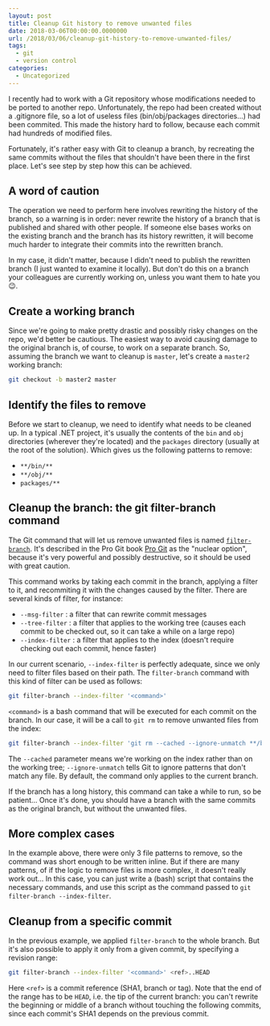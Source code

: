 ```yaml
---
layout: post
title: Cleanup Git history to remove unwanted files
date: 2018-03-06T00:00:00.0000000
url: /2018/03/06/cleanup-git-history-to-remove-unwanted-files/
tags:
  - git
  - version control
categories:
  - Uncategorized
---
```



I recently had to work with a Git repository whose modifications needed to be ported to another repo. Unfortunately, the repo had been created without a .gitignore file, so a lot of useless files (bin/obj/packages directories...) had been commited. This made the history hard to follow, because each commit had hundreds of modified files.

Fortunately, it's rather easy with Git to cleanup a branch, by recreating the same commits without the files that shouldn't have been there in the first place. Let's see step by step how this can be achieved.

## A word of caution

The operation we need to perform here involves rewriting the history of the branch, so a warning is in order: never rewrite the history of a branch that is published and shared with other people. If someone else bases works on the existing branch and the branch has its history rewritten, it will become much harder to integrate their commits into the rewritten branch.

In my case, it didn't matter, because I didn't need to publish the rewritten branch (I just wanted to examine it locally). But don't do this on a branch your colleagues are currently working on, unless you want them to hate you 😉.

## Create a working branch

Since we're going to make pretty drastic and possibly risky changes on the repo, we'd better be cautious. The easiest way to avoid causing damage to the original branch is, of course, to work on a separate branch. So, assuming the branch we want to cleanup is `master`, let's create a `master2` working branch:

```bash
git checkout -b master2 master
```

## Identify the files to remove

Before we start to cleanup, we need to identify what needs to be cleaned up. In a typical .NET project, it's usually the contents of the `bin` and `obj` directories (wherever they're located) and the `packages` directory (usually at the root of the solution). Which gives us the following patterns to remove:

- `**/bin/**`
- `**/obj/**`
- `packages/**`


## Cleanup the branch: the git filter-branch command

The Git command that will let us remove unwanted files is named [`filter-branch`](https://git-scm.com/docs/git-filter-branch). It's described in the Pro Git book [Pro Git](https://git-scm.com/book/en/v2/Git-Tools-Rewriting-History#_the_nuclear_option_filter_branch) as the "nuclear option", because it's very powerful and possibly destructive, so it should be used with great caution.

This command works by taking each commit in the branch, applying a filter to it, and recommiting it with the changes caused by the filter. There are several kinds of filter, for instance:

- `--msg-filter` : a filter that can rewrite commit messages
- `--tree-filter` : a filter that applies to the working tree (causes each commit to be checked out, so it can take a while on a large repo)
- `--index-filter` : a filter that applies to the index (doesn't require checking out each commit, hence faster)


In our current scenario, `--index-filter` is perfectly adequate, since we only need to filter files based on their path. The `filter-branch` command with this kind of filter can be used as follows:

```bash
git filter-branch --index-filter '<command>'
```

`<command>` is a bash command that will be executed for each commit on the branch. In our case, it will be a call to `git rm` to remove unwanted files from the index:

```bash
git filter-branch --index-filter 'git rm --cached --ignore-unmatch **/bin/** **/obj/** packages/**'
```

The `--cached` parameter means we're working on the index rather than on the working tree; `--ignore-unmatch` tells Git to ignore patterns that don't match any file. By default, the command only applies to the current branch.

If the branch has a long history, this command can take a while to run, so be patient... Once it's done, you should have a branch with the same commits as the original branch, but without the unwanted files.

## More complex cases

In the example above, there were only 3 file patterns to remove, so the command was short enough to be written inline. But if there are many patterns, of if the logic to remove files is more complex, it doesn't really work out... In this case, you can just write a (bash) script that contains the necessary commands, and use this script as the command passed to `git filter-branch --index-filter`.

## Cleanup from a specific commit

In the previous example, we applied `filter-branch` to the whole branch. But it's also possible to apply it only from a given commit, by specifying a revision range:

```bash
git filter-branch --index-filter '<command>' <ref>..HEAD
```

Here `<ref>` is a commit reference (SHA1, branch or tag). Note that the end of the range has to be `HEAD`, i.e. the tip of the current branch: you can't rewrite the beginning or middle of a branch without touching the following commits, since each commit's SHA1 depends on the previous commit.


